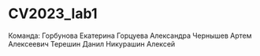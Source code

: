 # CV2023_lab1
Команда:
Горбунова Екатерина 
Горцуева Александра
Чернышев Артем Алексеевич
Терешин Данил
Никурашин Алексей

